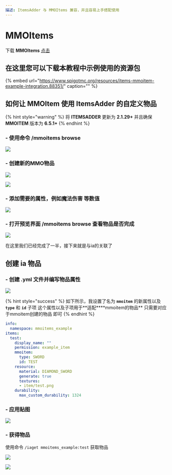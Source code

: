 ```yaml
---
描述: ItemsAdder 与 MMOItems 兼容，并且容易上手搭配使用
---
```


# MMOItems

下载 **MMOItems** [点击](https://www.spigotmc.org/resources/mmoitems-premium.39267/)

## 在这里您可以下载本教程中示例使用的资源包

{% embed url="https://www.spigotmc.org/resources/items-mmoitem-example-integration.88351/" caption="" %}

## 如何让 MMOItem 使用 ItemsAdder 的自定义物品

{% hint style="warning" %}
将 **ITEMSADDER** 更新为 **2.1.29+** 并且确保 **MMOITEM** 版本为 **6.5.1+**
{% endhint %}

### - 使用命令 /mmoitems browse

![](../../.gitbook/assets/immagine%20%2829%29.png)

### - 创建新的MMO物品

![](../../.gitbook/assets/immagine%20%2835%29.png)

![](../../.gitbook/assets/immagine%20%2836%29.png)

### - 添加需要的属性，例如魔法伤害 等数值

![](../../.gitbook/assets/immagine%20%2828%29.png)

### - 打开预览界面 /mmoitems browse 查看物品是否完成

![](../../.gitbook/assets/immagine%20%2838%29.png)

在这里我们已经完成了一半，接下来就是与ia的关联了

## 创建 ia 物品

### - 创建 .yml 文件并编写物品属性

![](../../.gitbook/assets/immagine%20%2830%29.png)

{% hint style="success" %}
如下所示，我设置了名为 **`mmoitem`** 的新属性以及 **`type`** 和 **`id`** 子项 这个属性以及子项用于**适配\*\***mmoitem的物品\*\* 只需要对应于mmoitem创建的物品 即可
{% endhint %}

```yaml
info:
  namespace: mmoitems_example
items:
  test:
    display_name: ""
    permission: example_item
    mmoitem:
      type: SWORD
      id: TEST
    resource:
      material: DIAMOND_SWORD
      generate: true
      textures:
      - item/test.png
    durability:
      max_custom_durability: 1324
```

### - 应用贴图

![](../../.gitbook/assets/immagine%20%2832%29.png)

### - 获得物品

使用命令 `/iaget mmoitems_example:test` 获取物品

![](../../.gitbook/assets/immagine%20%2833%29.png)

![](../../.gitbook/assets/immagine%20%2837%29.png)

